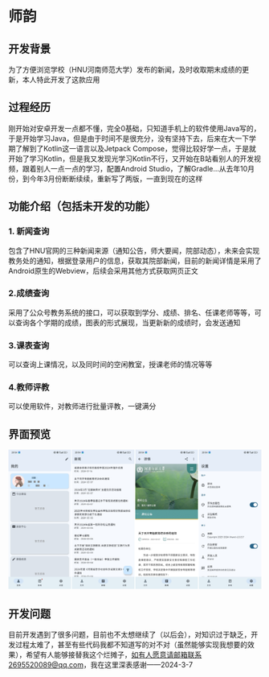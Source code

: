 # 师韵
## 开发背景
为了方便浏览学校（HNU河南师范大学）发布的新闻，及时收取期末成绩的更新，本人特此开发了这款应用
## 过程经历
刚开始对安卓开发一点都不懂，完全0基础，只知道手机上的软件使用Java写的，于是开始学习Java，但是由于时间不是很充分，没有坚持下去，后来在大一下学期了解到了Kotlin这一语言以及Jetpack Compose，觉得比较好学一点，于是就开始了学习Kotlin，但是我又发现光学习Kotlin不行，又开始在B站看别人的开发视频，跟着别人一点一点的学习，配置Android Studio，了解Gradle...从去年10月份，到今年3月份断断续续，重新写了两版，一直到现在的这样
## 功能介绍（包括未开发的功能）
### 1. 新闻查询
包含了HNU官网的三种新闻来源（通知公告，师大要闻，院部动态），未来会实现教务处的通知，根据登录用户的信息，获取其院部新闻，目前的新闻详情是采用了Android原生的Webview，后续会采用其他方式获取网页正文
### 2.成绩查询
采用了公众号教务系统的接口，可以获取到学分、成绩、排名、任课老师等等，可以查询各个学期的成绩，图表的形式展现，当更新新的成绩时，会发送通知
### 3.课表查询
可以查询上课情况，以及同时间的空闲教室，授课老师的情况等等
### 4.教师评教
可以使用软件，对教师进行批量评教，一键满分
## 界面预览
!["Screen"](/img/图片1.png)
## 开发问题
目前开发遇到了很多问题，目前也不太想继续了（以后会），对知识过于缺乏，开发过程太难了，甚至有些代码我都不知道写的对不对（虽然能够实现我想要的效果），希望有人能够接替我这个烂摊子，如有人愿意请邮箱联系2695520089@qq.com，我在这里深表感谢——2024-3-7